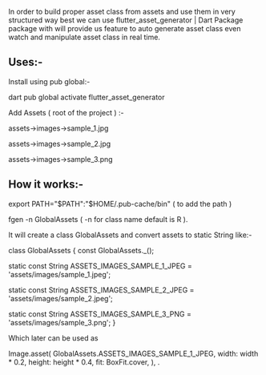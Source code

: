 In order to build proper asset class from assets and use them in very structured way best we can use flutter_asset_generator | Dart Package  package with will provide us feature to auto generate asset class even watch and manipulate asset class in real time.

## Uses:-

Install using pub global:-

dart pub global activate flutter_asset_generator

Add Assets ( root of the project ) :-

assets->images->sample_1.jpg

assets->images->sample_2.jpg

assets->images->sample_3.png

## How it works:-



export PATH="$PATH":"$HOME/.pub-cache/bin"
 ( to add the path )



fgen -n GlobalAssets
 ( -n for class name default is R ).

It will create a class GlobalAssets and convert assets to static String like:-



class GlobalAssets {
  const GlobalAssets._();
 
  static const String ASSETS_IMAGES_SAMPLE_1_JPEG =
      'assets/images/sample_1.jpeg';

  static const String ASSETS_IMAGES_SAMPLE_2_JPEG =
      'assets/images/sample_2.jpeg';

  static const String ASSETS_IMAGES_SAMPLE_3_PNG = 'assets/images/sample_3.png';
}

Which later can be used as 


 Image.asset(
        GlobalAssets.ASSETS_IMAGES_SAMPLE_1_JPEG,
        width: width * 0.2,
        height: height * 0.4,
        fit: BoxFit.cover,
      ),
.

